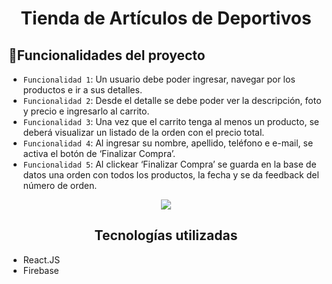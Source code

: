 <h1 align="center"> Tienda de Artículos de Deportivos</h1>

## :hammer:Funcionalidades del proyecto
- `Funcionalidad 1`: Un usuario debe poder ingresar, navegar por los productos e ir a sus detalles.
- `Funcionalidad 2`: Desde el detalle se debe poder ver la descripción, foto y precio e ingresarlo al carrito.
- `Funcionalidad 3`: Una vez que el carrito tenga al menos un producto, se deberá visualizar un listado de la orden con el precio total.
- `Funcionalidad 4`: Al ingresar su nombre, apellido, teléfono e e-mail, se activa el botón de ‘Finalizar Compra’.
- `Funcionalidad 5`: Al clickear ‘Finalizar Compra’ se guarda en la base de datos una orden con todos los productos, la fecha y se da feedback del número de orden.

<p align="center">
<img src="https://user-images.githubusercontent.com/22969667/193428075-d55dd1ff-5f4e-4a91-b24d-9af096ae90c6.gif](https://user-images.githubusercontent.com/53223694/273237418-c1d91fa3-13af-45d8-a7b1-9ff26cb73b09.gif" />
</p>
<h2 align="center">Tecnologías utilizadas</h2>

- React.JS
- Firebase

